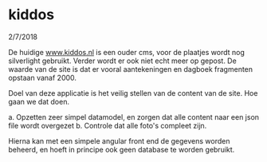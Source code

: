 # kiddos

2/7/2018

De huidige www.kiddos.nl is een ouder cms, voor de plaatjes wordt nog silverlight gebruikt. Verder wordt er ook niet echt meer op gepost. De waarde van de site is dat er vooral aantekeningen en dagboek fragmenten opstaan vanaf 2000.

Doel van deze applicatie is het veilig stellen van de content van de site. Hoe gaan we dat doen.

a. Opzetten zeer simpel datamodel, en zorgen dat alle content naar een json file wordt overgezet
b. Controle dat alle foto's compleet zijn.

Hierna kan met een simpele angular front end de gegevens worden beheerd, en hoeft in principe ook geen database te worden gebruikt.



